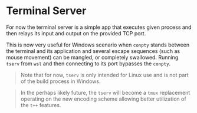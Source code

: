 # Terminal Server

For now the terminal server is a simple app that executes given process and then relays its input and output on the provided TCP port. 

This is now very useful for Windows scenario when `conpty` stands between the terminal and its application and several escape sequences (such as mouse movement) can be mangled, or completely swallowed. Running `tserv` from `wsl` and then connecting to its port bypasses the `conpty`. 

> Note that for now, `tserv` is only intended for Linux use and is not part of the build process in Windows.

> In the perhaps likely future, the `tserv` will become a `tmux` replacement operating on the new encoding scheme allowing better utilization of the `t++` features.

